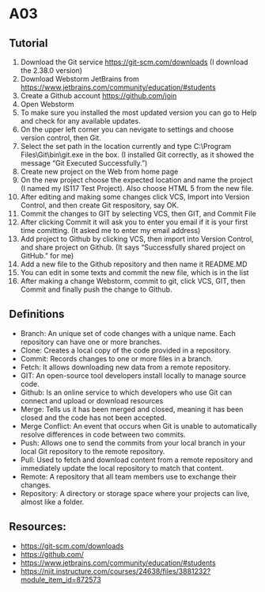 # A03

## Tutorial
1. Download the Git service https://git-scm.com/downloads (I download the 2.38.0 version) 
2. Download Webstorm JetBrains from https://www.jetbrains.com/community/education/#students
3. Create a Github account https://github.com/join
4. Open Webstorm
5. To make sure you installed the most updated version you can go to Help and check for any available updates. 
6. On the upper left corner you can nevigate to settings and choose version control, then Git.
7. Select the set path in the location currently and type C:\Program Files\Git\bin\git.exe in the box. (I installed Git correctly, as it showed the message “Git Executed Successfully.”) 
8. Create new project on the Web from home page
9. On the new project choose the expected location and name the project (I named my IS117 Test Project). Also choose HTML 5 from the new file.
10. After editing and making some changes click VCS, Import into Version Control, and then create Git respository, say OK.
11. Commit the changes to GIT by selecting VCS, then GIT, and Commit File
12. After clicking Commit it will ask you to enter you email if it is your first time comitting. (It asked me to enter my email address)
13. Add project to Github by clicking VCS, then import into Version Control, and share project on Github. (It says “Successfully shared project on GitHub.” for me)
14. Add a new file to the Github repository and then name it README.MD 
15. You can edit in some texts and commit the new file, which is in the list
16. After making a change Webstorm, commit to git, click VCS, GIT, then Commit and finally push the change to Github.



## Definitions
- Branch: An unique set of code changes with a unique name. Each repository can have one or more branches.
- Clone:  Creates a local copy of the code provided in a repository. 
- Commit: Records changes to one or more files in a branch.
- Fetch:  It allows downloading new data from a remote repository.
- GIT:    An open-source tool developers install locally to manage source code.
- Github: Is an online service to which developers who use Git can connect and upload or download resources
- Merge:  Tells us it has been merged and closed, meaning it has been closed and the code has not been accepted. 
- Merge Conflict:  An event that occurs when Git is unable to automatically resolve differences in code between two commits.
- Push:    Allows one to send the commits from your local branch in your local Git repository to the remote repository.
- Pull:    Used to fetch and download content from a remote repository and immediately update the local repository to match that content.
- Remote:  A repository that all team members use to exchange their changes.
- Repository: A directory or storage space where your projects can live, almost like a folder.

## Resources: 

- https://git-scm.com/downloads
- https://github.com/
- https://www.jetbrains.com/community/education/#students
- https://njit.instructure.com/courses/24638/files/3881232?module_item_id=872573
